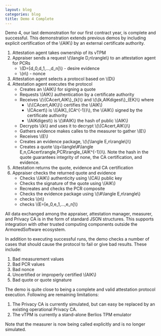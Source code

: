 ```yaml
---
layout: blog
categories: blog
title: Demo 4 Complete
---
```

Demo 4, our last demonstration for our first contract year, is
complete and successful.  This demonstration extends previous demos by
including explicit certification of the \\(AIK\\) by an external
certificate authority.

1. Attestation agent takes ownership of its vTPM
1. Appraiser sends a request \\(\langle D,n\rangle\\) to an
   attestation agent for PCRs
	* \\(D=[d_0,d_1,...,d_n]\\) - desire evidence
	* \\(n\\) - nonce
1. Attestation agent selects a protocol based on \\(D\\)
1. Attestation agent executes the protocol
	* Creates an \\(AIK\\) for signing a quote
	* Requests \\(AIK\\) authentication by a certificate authority
	* Receives \\(\\{CAcert,AIK\\}\_{k}\\) and
	  \\(\\{k,AIKdigest\\}\_{EK}\\) where 
	  * \\(\\{CAcert,AIK\\}\\) certifies the \\(AIK\\)
	  * \\(CAcert\\) is \\([AIK]_{CA^{-1}}\\), the \\(AIK\\) signed by
      the certificate authority
	  * \\(AIKdigest\\) is \\(\\#AIK\\) the hash of public \\(AIK\\)
	* Decrypts \\(k\\) and uses it to decrypt \\(\\{CAcert,AIK\\}\\)
	* Gathers evidence makes calles to the measurer to gather \\(E\\)
	* Receives \\(E\\)
	* Creates an evidence package, \\(\\{\langle E,n\rangle\\}\\)
	* Creates a quote \\(q=\langle\\#\langle
      E,n,CAcert\rangle,PCR\rangle_{AIK^{-1}}\\).  Note the hash in
      the quote guarantees integrity of none, the CA certification,
      and evidence. 
1. Attestation returns the quote, evidence and CA certification
1. Appraiser checks the returned quote and evidence
	* Checks \\(AIK\\) authenticity using \\(CA\\) public key
	* Checks the signature of the quote using \\(AIK\\)
	* Recreates and checks the PCR composite
	* Checks the evidence package using \\(\\#\langle E,n\rangle\\)
	* checks \\(n\\)
	* checks \\(E=[e_0,e_1,...,e_n]\\)

All data exchanged among the appraiser, attestation manager, measurer,
and Privacy CA is in the form of standard JSON structures.  This
supports integration with other trusted computing components outside
the ArmoredSoftware ecosystem.

In addition to executing successful runs, the demo checks a number of
cases that should cause the protocol to fail or give bad results.
These include: 

1. Bad measurement values
2. Bad PCR values
3. Bad nonce
4. Uncertified or improperly certified \\(AIK\\)
5. Bad quote or quote signature

The demo is quite close to being a complete and valid attestation
protocol execution.  Following are remaining limitations: 

1. The Privacy CA is currently simulated, but can easy be replaced by an
   existing operational Privacy CA.
1. The vTPM is currently a stand-alone Berlios TPM emulator

Note that the measurer is now being called explicitly and is no longer
simulated.
